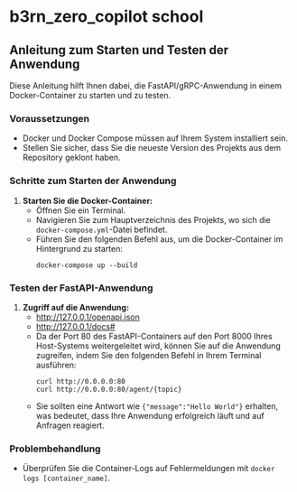 # b3rn_zero_copilot school

## Anleitung zum Starten und Testen der Anwendung

Diese Anleitung hilft Ihnen dabei, die FastAPI/gRPC-Anwendung in einem Docker-Container zu starten und zu testen.

### Voraussetzungen

- Docker und Docker Compose müssen auf Ihrem System installiert sein.
- Stellen Sie sicher, dass Sie die neueste Version des Projekts aus dem Repository geklont haben.

### Schritte zum Starten der Anwendung

1. **Starten Sie die Docker-Container:**
   - Öffnen Sie ein Terminal.
   - Navigieren Sie zum Hauptverzeichnis des Projekts, wo sich die `docker-compose.yml`-Datei befindet.
   - Führen Sie den folgenden Befehl aus, um die Docker-Container im Hintergrund zu starten:
     ```
     docker-compose up --build
     ```

### Testen der FastAPI-Anwendung

1. **Zugriff auf die Anwendung:**
   - http://127.0.0.1/openapi.json
   - http://127.0.0.1/docs#
   - Da der Port 80 des FastAPI-Containers auf den Port 8000 Ihres Host-Systems weitergeleitet wird, können Sie auf die Anwendung zugreifen, indem Sie den folgenden Befehl in Ihrem Terminal ausführen:
     ```
     curl http://0.0.0.0:80
     curl http://0.0.0.0:80/agent/{topic}
     ```
   - Sie sollten eine Antwort wie `{"message":"Hello World"}` erhalten, was bedeutet, dass Ihre Anwendung erfolgreich läuft und auf Anfragen reagiert.

### Problembehandlung

- Überprüfen Sie die Container-Logs auf Fehlermeldungen mit `docker logs [container_name]`.
